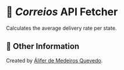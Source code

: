 # :email: _Correios_ API Fetcher

Calculates the average delivery rate per state.

## 📖 Other Information

Created by [Álifer de Medeiros Quevedo](https://github.com/Goufix).
